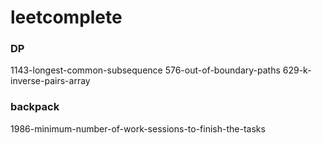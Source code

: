 # leetcomplete

### DP
1143-longest-common-subsequence
576-out-of-boundary-paths
629-k-inverse-pairs-array

### backpack
1986-minimum-number-of-work-sessions-to-finish-the-tasks
